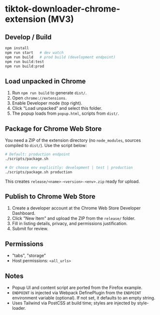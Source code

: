 # tiktok-downloader-chrome-extension (MV3)

## Develop / Build

```bash
npm install
npm run start   # dev watch
npm run build   # prod build (development endpoint)
npm run build:test
npm run build:prod
```

## Load unpacked in Chrome

1. Run `npm run build` to generate `dist/`.
2. Open `chrome://extensions`.
3. Enable Developer mode (top right).
4. Click "Load unpacked" and select this folder.
5. The popup loads from `popup.html`, scripts from `dist/`.

## Package for Chrome Web Store

You need a ZIP of the extension directory (no `node_modules`, sources compiled to `dist/`). Use the script below:

```bash
# Default: production endpoint
./scripts/package.sh

# Or choose env explicitly: development | test | production
./scripts/package.sh production
```

This creates `release/<name>-<version>-<env>.zip` ready for upload.

## Publish to Chrome Web Store

1. Create a developer account at the Chrome Web Store Developer Dashboard.
2. Click "New Item" and upload the ZIP from the `release/` folder.
3. Fill in listing details, privacy, and permissions justification.
4. Submit for review.

## Permissions
- "tabs", "storage"
- Host permissions: `<all_urls>`

## Notes
- Popup UI and content script are ported from the Firefox example.
- `ENDPOINT` is injected via Webpack DefinePlugin from the `ENDPOINT` environment variable (optional). If not set, it defaults to an empty string.
- Uses Tailwind via PostCSS at build time; styles are injected by style-loader.
